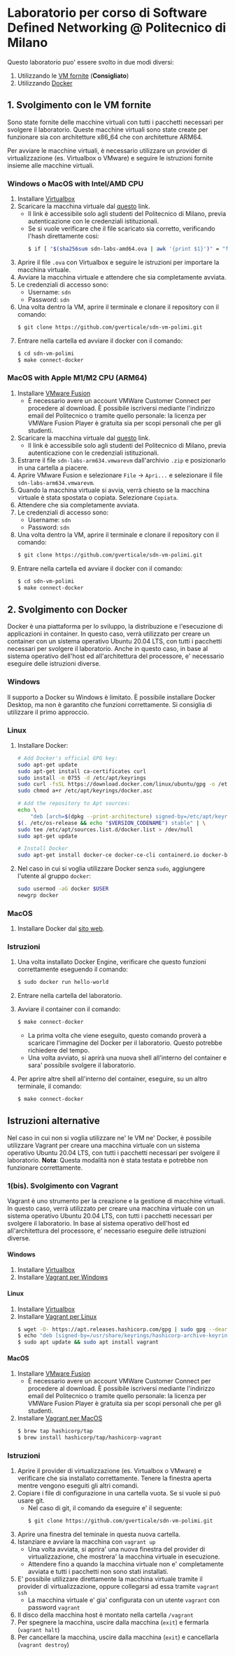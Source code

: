 # Laboratorio per corso di Software Defined Networking @ Politecnico di Milano
Questo laboratorio puo' essere svolto in due modi diversi:
1. Utilizzando le [VM fornite](#1-svolgimento-con-le-vm-fornite) (**Consigliato**)
2. Utilizzando [Docker](#2-svolgimento-con-docker) 

## 1. Svolgimento con le VM fornite
Sono state fornite delle macchine virtuali con tutti i pacchetti necessari per svolgere il laboratorio. Queste macchine virtuali sono state create per funzionare sia con architetture x86_64 che con architetture ARM64. 

Per avviare le macchine virtuali, è necessario utilizzare un provider di virtualizzazione (es. Virtualbox o VMware) e seguire le istruzioni fornite insieme alle macchine virtuali.

### Windows o MacOS with Intel/AMD CPU
1. Installare [Virtualbox](https://www.virtualbox.org)
2. Scaricare la macchina virtuale dal [questo](https://polimi365-my.sharepoint.com/:u:/g/personal/10457521_polimi_it/Eau_qEWlfzBPty42-mEHgAcByGq2rT139ZRKfg3ZK7eWQg?e=m6Rqvz) link.
    - Il link è accessibile solo agli studenti del Politecnico di Milano, previa autenticazione con le credenziali istituzionali.
    - Se si vuole verificare che il file scaricato sia corretto, verificando l'hash direttamente cosi:
        ```bash
        $ if [ "$(sha256sum sdn-labs-amd64.ova | awk '{print $1}')" = "f95c015797924a18600116a1e49ae11b602c5abdb991fefefe3992262b4c350a" ]; then echo "SHA matches"; else echo "SHA does not match"; fi
        ```
3. Aprire il file `.ova` con Virtualbox e seguire le istruzioni per importare la macchina virtuale.
4. Avviare la macchina virtuale e attendere che sia completamente avviata.
5. Le credenziali di accesso sono:
    - Username: `sdn`
    - Password: `sdn`
6. Una volta dentro la VM, aprire il terminale e clonare il repository con il comando:
    ```bash
    $ git clone https://github.com/gverticale/sdn-vm-polimi.git
    ```
7. Entrare nella cartella ed avviare il docker con il comando:
    ```bash
    $ cd sdn-vm-polimi
    $ make connect-docker
    ```

### MacOS with Apple M1/M2 CPU (ARM64)
1. Installare [VMware Fusion](https://www.vmware.com/products/fusion.html)
    - È necessario avere un account VMWare Customer Connect per procedere al download. È possibile iscriversi mediante l'indirizzo email del Politecnico o tramite quello personale: la licenza per VMWare Fusion Player è gratuita sia per scopi personali che per gli studenti.
2. Scaricare la macchina virtuale dal [questo](https://polimi365-my.sharepoint.com/:u:/g/personal/10457521_polimi_it/EcFxgKNEHa9PoCUc_k7CUtwBCqA1ixcDVzptJFa2B0KB-g?e=A3W43Q) link.
    - Il link è accessibile solo agli studenti del Politecnico di Milano, previa autenticazione con le credenziali istituzionali.
3. Estrarre il file `sdn-labs-arm634.vmwarevm` dall'archivio `.zip` e posizionarlo in una cartella a piacere.
4. Aprire VMware Fusion e selezionare `File` -> `Apri...` e selezionare il file `sdn-labs-arm634.vmwarevm`.
5. Quando la macchina virtuale si avvia, verrà chiesto se la macchina virtuale è stata spostata o copiata. Selezionare `Copiata`.
6. Attendere che sia completamente avviata.
5. Le credenziali di accesso sono:
    - Username: `sdn`
    - Password: `sdn`
6. Una volta dentro la VM, aprire il terminale e clonare il repository con il comando:
    ```bash
    $ git clone https://github.com/gverticale/sdn-vm-polimi.git
    ```
7. Entrare nella cartella ed avviare il docker con il comando:
    ```bash
    $ cd sdn-vm-polimi
    $ make connect-docker
    ```

## 2. Svolgimento con Docker
Docker è una piattaforma per lo sviluppo, la distribuzione e l'esecuzione di applicazioni in container. In questo caso, verrà utilizzato per creare un container con un sistema operativo Ubuntu 20.04 LTS, con tutti i pacchetti necessari per svolgere il laboratorio.
Anche in questo caso, in base al sistema operativo dell'host ed all'architettura del processore, e' necessario eseguire delle istruzioni diverse.

### Windows
Il supporto a Docker su Windows è limitato. È possibile installare Docker Desktop, ma non è garantito che funzioni correttamente. Si consiglia di utilizzare il primo approccio.

### Linux
1. Installare Docker:
    ```bash
    # Add Docker's official GPG key:
    sudo apt-get update
    sudo apt-get install ca-certificates curl
    sudo install -m 0755 -d /etc/apt/keyrings
    sudo curl -fsSL https://download.docker.com/linux/ubuntu/gpg -o /etc/apt/keyrings/docker.asc
    sudo chmod a+r /etc/apt/keyrings/docker.asc

    # Add the repository to Apt sources:
    echo \
        "deb [arch=$(dpkg --print-architecture) signed-by=/etc/apt/keyrings/docker.asc] https://download.docker.com/linux/ubuntu \
    $(. /etc/os-release && echo "$VERSION_CODENAME") stable" | \
    sudo tee /etc/apt/sources.list.d/docker.list > /dev/null
    sudo apt-get update
    ```

    ```bash
    # Install Docker
    sudo apt-get install docker-ce docker-ce-cli containerd.io docker-buildx-plugin docker-compose-plugin
    ```
2. Nel caso in cui si voglia utilizzare Docker senza `sudo`, aggiungere l'utente al gruppo `docker`:
    ```bash
    sudo usermod -aG docker $USER
    newgrp docker
    ```

### MacOS
1. Installare Docker dal [sito web](https://www.docker.com/get-started/).

### Istruzioni
1. Una volta installato Docker Engine, verificare che questo funzioni correttamente eseguendo il comando:
    ```bash
    $ sudo docker run hello-world
    ```

2. Entrare nella cartella del laboratorio.
3. Avviare il container con il comando:
    ```bash
    $ make connect-docker
    ```
    - La prima volta che viene eseguito, questo comando proverà a scaricare l'immagine del Docker per il laboratorio. Questo potrebbe richiedere del tempo.
    - Una volta avviato, si aprirà una nuova shell all'interno del container e sara' possibile svolgere il laboratorio.
4. Per aprire altre shell all'interno del container, eseguire, su un altro terminale, il comando:
    ```bash
    $ make connect-docker
    ```

## Istruzioni alternative
Nel caso in cui non si voglia utilizzare ne' le VM ne' Docker, è possibile utilizzare Vagrant per creare una macchina virtuale con un sistema operativo Ubuntu 20.04 LTS, con tutti i pacchetti necessari per svolgere il laboratorio.
**Nota**: Questa modalità non è stata testata e potrebbe non funzionare correttamente.

### 1(bis). Svolgimento con Vagrant
Vagrant è uno strumento per la creazione e la gestione di macchine virtuali. In questo caso, verrà utilizzato per creare una macchina virtuale con un sistema operativo Ubuntu 20.04 LTS, con tutti i pacchetti necessari per svolgere il laboratorio.
In base al sistema operativo dell'host ed all'architettura del processore, e' necessario eseguire delle istruzioni diverse.

#### Windows
1. Installare [Virtualbox](https://www.virtualbox.org)
2. Installare [Vagrant per Windows](https://developer.hashicorp.com/vagrant/install?product_intent=vagrant#windows)

#### Linux
1. Installare [Virtualbox](https://www.virtualbox.org)
2. Installare [Vagrant per Linux](https://developer.hashicorp.com/vagrant/install?product_intent=vagrant#linux)
    ```bash
    $ wget -O- https://apt.releases.hashicorp.com/gpg | sudo gpg --dearmor -o /usr/share/keyrings/hashicorp-archive-keyring.gpg
    $ echo "deb [signed-by=/usr/share/keyrings/hashicorp-archive-keyring.gpg] https://apt.releases.hashicorp.com $(lsb_release -cs) main" | sudo tee /etc/apt/sources.list.d/hashicorp.list
    $ sudo apt update && sudo apt install vagrant
    ```

#### MacOS
1. Installare [VMware Fusion](https://www.vmware.com/products/fusion.html)
    - È necessario avere un account VMWare Customer Connect per procedere al download. È possibile iscriversi mediante l'indirizzo email del Politecnico o tramite quello personale: la licenza per VMWare Fusion Player è gratuita sia per scopi personali che per gli studenti.
2. Installare [Vagrant per MacOS](https://developer.hashicorp.com/vagrant/install?product_intent=vagrant#macos)
    ```bash
    $ brew tap hashicorp/tap
    $ brew install hashicorp/tap/hashicorp-vagrant
    ```

### Istruzioni
1. Aprire il provider di virtualizzazione (es. Virtualbox o VMware) e verificare che sia installato correttamente. Tenere la finestra aperta mentre vengono eseguiti gli altri comandi.
2. Copiare i file di configurazione in una cartella vuota. Se si vuole si può usare git.
    - Nel caso di git, il comando da eseguire e' il seguente:
        ```bash
        $ git clone https://github.com/gverticale/sdn-vm-polimi.git
        ```
3. Aprire una finestra del teminale in questa nuova cartella.
4. Istanziare e avviare la macchina con `vagrant up`
    - Una volta avviata, si aprira' una nuova finestra del provider di virtualizzazione, che mostrera' la macchina virtuale in esecuzione.
    - Attendere fino a quando la macchina virtuale non e' completamente avviata e tutti i pacchetti non sono stati installati.
5. E' possibile utilizzare direttamente la macchina virtuale tramite il provider di virtualizzazione, oppure collegarsi ad essa tramite `vagrant ssh`
    - La macchina virtuale e' gia' configurata con un utente `vagrant` con password `vagrant`
6. Il disco della macchina host è montato nella cartella `/vagrant`
7. Per spegnere la macchina, uscire dalla macchina (`exit`) e fermarla (`vagrant halt`)
8. Per cancellare la macchina, uscire dalla macchina (`exit`) e cancellarla (`vagrant destroy`)
